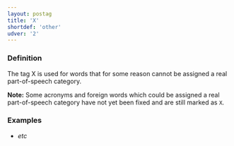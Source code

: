```yaml
---
layout: postag
title: 'X'
shortdef: 'other'
udver: '2'
---
```


### Definition

The tag X is used for words that for some reason cannot be assigned a real part-of-speech category.

<b>Note:</b> Some acronyms and foreign words which could be assigned a real part-of-speech category have not yet been fixed and are still marked as `X`.


### Examples

- _etc_
<!-- Interlanguage links updated Pá kvě 14 11:08:26 CEST 2021 -->
